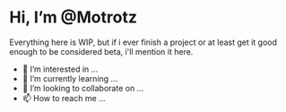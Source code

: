 # Hi, I’m @Motrotz
Everything here is WIP, but if i ever finish a project or at least get it good enough to be considered beta, i'll mention it here.
- 👀 I’m interested in ...
- 🌱 I’m currently learning ...
- 💞️ I’m looking to collaborate on ...
- 📫 How to reach me ...

<!---
Motrotz/Motrotz is a ✨ special ✨ repository because its `README.md` (this file) appears on your GitHub profile.
You can click the Preview link to take a look at your changes.
--->
